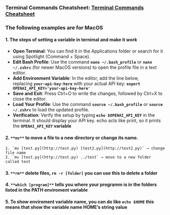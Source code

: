 ### Terminal Commands Cheatsheet: [Terminal Commands Cheatsheet](https://github.com/0nn0/terminal-mac-cheatsheet)

### The following examples are for MacOS
#### 1. The steps of setting a variable in ternimal and make it work
 - **Open Terminal**: You can find it in the Applications folder or search for it using Spotlight (Command + Space).
 - **Edit Bash Profile**: Use the command **`nano ~/.bash_profile`** or **`nano ~/.zshrc`** (for newer MacOS versions) to open the profile file in a text editor.
 - **Add Environment Variable**: In the editor, add the line below, replacing **`your-api-key-here`** with your actual API key:
    **`export OPENAI_API_KEY='your-api-key-here'`**
 - **Save and Exit**: Press Ctrl+O to write the changes, followed by Ctrl+X to close the editor.
 - **Load Your Profile**: Use the command **`source ~/.bash_profile`** or **`source ~/.zshrc`** to load the updated profile.
 - **Verification**: Verify the setup by typing **`echo $OPENAI_API_KEY`** in the terminal. It should display your API key. echo acts like print, so it prints the **`OPENAI_API_KEY` variable**

#### 2. `**mv**` to move a file to a new directory or change its name.
    1. `mv [test.py](http://test.py) [test2.py](http://test2.py)` → change file name
    2. `mv [test.py](http://test.py) ../test` → move to a new folder called test
#### 3. `**rm**` delete files, `rm -r [folder]` you can use this to delete a folder
#### 4. `**which [program]**` tells you where your programm is in the folders listed in the PATH enviroment variable
#### 5. To show enviroment variable name, you can do like `echo $HOME` this means that show the variable name HOME’s string value
